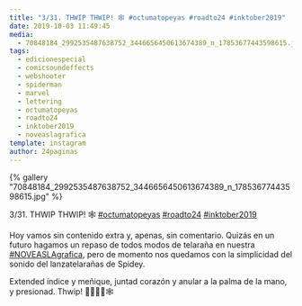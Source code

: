```yaml
---
title: "3/31. THWIP THWIP! 🕸 #octumatopeyas #roadto24 #inktober2019"
date: 2019-10-03 11:49:45
media: 
  - 70848184_2992535487638752_3446656450613674389_n_17853677443598615.jpg
tags: 
  - edicionespecial
  - comicsoundeffects
  - webshooter
  - spiderman
  - marvel
  - lettering
  - octumatopeyas
  - roadto24
  - inktober2019
  - noveaslagrafica
template: instagram
author: 24paginas
---
```


{% gallery "70848184_2992535487638752_3446656450613674389_n_17853677443598615.jpg" %}

3/31. THWIP THWIP! 🕸 [#octumatopeyas](/tags/octumatopeyas) [#roadto24](/tags/roadto24) [#inktober2019](/tags/inktober2019)

Hoy vamos sin contenido extra y, apenas, sin comentario. Quizás en un futuro hagamos un repaso de todos modos de telaraña en nuestra [#NOVEASLAgrafica](/tags/noveaslagrafica), pero de momento nos quedamos con la simplicidad del sonido del lanzatelarañas de Spidey.

Extended índice y meñique, juntad corazón y anular a la palma de la mano, y presionad. Thwip! 🤟🏻🤘🏻🕸
